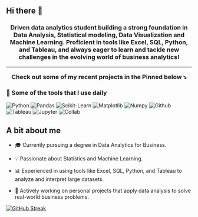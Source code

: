 ## Hi there 👋

<h3 align="center">
Driven data analytics student building a strong foundation in Data Analysis, Statistical modeling, Data Visualization and Machine Learning. Proficient in tools like Excel, SQL, Python, and Tableau, and always eager to learn and tackle new challenges in the evolving world of business analytics!

---

Check out some of my recent projects in the Pinned below ⤵️</h4>

<h3>💼 Some of the tools that I use daily</h3>
<p>
  <img alt="Python" src="https://img.shields.io/badge/-Python-3776AB?style=flat-square&logo=Python&logoColor=white" />
  <img alt="Pandas" src="https://img.shields.io/badge/-pandas-f7df1c?style=flat-square&logo=pandas&logoColor=black" />
  <img alt="Scikit-Learn" src="https://img.shields.io/badge/-scikitlearn-7953b3?style=flat-square&logo=scikitlearn&logoColor=white" />
  <img alt="Matplotlib" src="https://img.shields.io/badge/-Matplotlib-be3d19?style=flat-square&logo=Matplotlib&logoColor=white" />
  <img alt="Numpy" src="https://img.shields.io/badge/-numpy-007ACC?style=flat-square&logo=numpy&logoColor=white" />
  <img alt="Github" src="https://img.shields.io/badge/-Github-f7df1c?style=flat-square&logo=Github&logoColor=black" />
  <img alt="Tableau" src="https://img.shields.io/badge/-tableau-45b8d8?style=flat-square&logo=tableau&logoColor=white" />
  <img alt="Jupyter" src="https://img.shields.io/badge/-jupyter-DD0031?style=flat-square&logo=jupyter&logoColor=white" />
  <img alt="Collab" src="https://img.shields.io/badge/-googlecolab-be3d19?style=flat-square&logo=googlecolab&logoColor=white" />
</p>

## A bit about me

- 🎓 Currently pursuing a degree in Data Analytics for Business.
  
- 💡 Passionate about Statistics and Machine Learning.
  
- 📊 Experienced in using tools like Excel, SQL, Python, and Tableau to analyze and interpret large datasets.

- 🌱 Actively working on personal projects that apply data analysis to solve real-world business problems.

[![GitHub Streak](https://github-readme-streak-stats.herokuapp.com?user=jasonldoyle&theme=dark&ring=fb4362&file=fb4362&currStreakNum=fb4362&currStreakLabel=fb4362&hide_border=true)](https://git.io/streak-stats)
